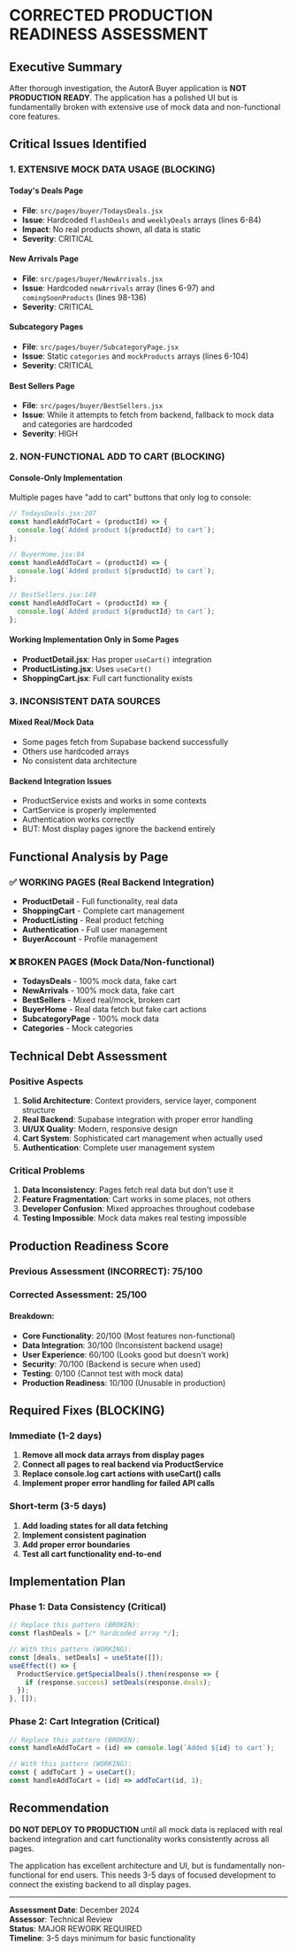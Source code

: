 # CORRECTED PRODUCTION READINESS ASSESSMENT

## Executive Summary

After thorough investigation, the AutorA Buyer application is **NOT PRODUCTION READY**. The application has a polished UI but is fundamentally broken with extensive use of mock data and non-functional core features.

## Critical Issues Identified

### 1. EXTENSIVE MOCK DATA USAGE (BLOCKING)

#### Today's Deals Page
- **File**: `src/pages/buyer/TodaysDeals.jsx`
- **Issue**: Hardcoded `flashDeals` and `weeklyDeals` arrays (lines 6-84)
- **Impact**: No real products shown, all data is static
- **Severity**: CRITICAL

#### New Arrivals Page
- **File**: `src/pages/buyer/NewArrivals.jsx`
- **Issue**: Hardcoded `newArrivals` array (lines 6-97) and `comingSoonProducts` (lines 98-136)
- **Severity**: CRITICAL

#### Subcategory Pages
- **File**: `src/pages/buyer/SubcategoryPage.jsx`
- **Issue**: Static `categories` and `mockProducts` arrays (lines 6-104)
- **Severity**: CRITICAL

#### Best Sellers Page
- **File**: `src/pages/buyer/BestSellers.jsx`
- **Issue**: While it attempts to fetch from backend, fallback to mock data and categories are hardcoded
- **Severity**: HIGH

### 2. NON-FUNCTIONAL ADD TO CART (BLOCKING)

#### Console-Only Implementation
Multiple pages have "add to cart" buttons that only log to console:

```javascript
// TodaysDeals.jsx:207
const handleAddToCart = (productId) => {
  console.log(`Added product ${productId} to cart`);
};

// BuyerHome.jsx:84
const handleAddToCart = (productId) => {
  console.log(`Added product ${productId} to cart`);
};

// BestSellers.jsx:149
const handleAddToCart = (productId) => {
  console.log(`Added product ${productId} to cart`);
};
```

#### Working Implementation Only in Some Pages
- **ProductDetail.jsx**: Has proper `useCart()` integration
- **ProductListing.jsx**: Uses `useCart()` 
- **ShoppingCart.jsx**: Full cart functionality exists

### 3. INCONSISTENT DATA SOURCES

#### Mixed Real/Mock Data
- Some pages fetch from Supabase backend successfully
- Others use hardcoded arrays
- No consistent data architecture

#### Backend Integration Issues
- ProductService exists and works in some contexts
- CartService is properly implemented
- Authentication works correctly
- BUT: Most display pages ignore the backend entirely

## Functional Analysis by Page

### ✅ WORKING PAGES (Real Backend Integration)
- **ProductDetail** - Full functionality, real data
- **ShoppingCart** - Complete cart management
- **ProductListing** - Real product fetching
- **Authentication** - Full user management
- **BuyerAccount** - Profile management

### ❌ BROKEN PAGES (Mock Data/Non-functional)
- **TodaysDeals** - 100% mock data, fake cart
- **NewArrivals** - 100% mock data, fake cart  
- **BestSellers** - Mixed real/mock, broken cart
- **BuyerHome** - Real data fetch but fake cart actions
- **SubcategoryPage** - 100% mock data
- **Categories** - Mock categories

## Technical Debt Assessment

### Positive Aspects
1. **Solid Architecture**: Context providers, service layer, component structure
2. **Real Backend**: Supabase integration with proper error handling
3. **UI/UX Quality**: Modern, responsive design
4. **Cart System**: Sophisticated cart management when actually used
5. **Authentication**: Complete user management system

### Critical Problems
1. **Data Inconsistency**: Pages fetch real data but don't use it
2. **Feature Fragmentation**: Cart works in some places, not others
3. **Developer Confusion**: Mixed approaches throughout codebase
4. **Testing Impossible**: Mock data makes real testing impossible

## Production Readiness Score

### Previous Assessment (INCORRECT): 75/100
### Corrected Assessment: **25/100**

#### Breakdown:
- **Core Functionality**: 20/100 (Most features non-functional)
- **Data Integration**: 30/100 (Inconsistent backend usage)
- **User Experience**: 60/100 (Looks good but doesn't work)
- **Security**: 70/100 (Backend is secure when used)
- **Testing**: 0/100 (Cannot test with mock data)
- **Production Readiness**: 10/100 (Unusable in production)

## Required Fixes (BLOCKING)

### Immediate (1-2 days)
1. **Remove all mock data arrays from display pages**
2. **Connect all pages to real backend via ProductService**
3. **Replace console.log cart actions with useCart() calls**
4. **Implement proper error handling for failed API calls**

### Short-term (3-5 days)  
1. **Add loading states for all data fetching**
2. **Implement consistent pagination**
3. **Add proper error boundaries**
4. **Test all cart functionality end-to-end**

## Implementation Plan

### Phase 1: Data Consistency (Critical)
```javascript
// Replace this pattern (BROKEN):
const flashDeals = [/* hardcoded array */];

// With this pattern (WORKING):
const [deals, setDeals] = useState([]);
useEffect(() => {
  ProductService.getSpecialDeals().then(response => {
    if (response.success) setDeals(response.deals);
  });
}, []);
```

### Phase 2: Cart Integration (Critical)
```javascript
// Replace this pattern (BROKEN):
const handleAddToCart = (id) => console.log(`Added ${id} to cart`);

// With this pattern (WORKING):
const { addToCart } = useCart();
const handleAddToCart = (id) => addToCart(id, 1);
```

## Recommendation

**DO NOT DEPLOY TO PRODUCTION** until all mock data is replaced with real backend integration and cart functionality works consistently across all pages.

The application has excellent architecture and UI, but is fundamentally non-functional for end users. This needs 3-5 days of focused development to connect the existing backend to all display pages.

---

**Assessment Date**: December 2024  
**Assessor**: Technical Review  
**Status**: MAJOR REWORK REQUIRED  
**Timeline**: 3-5 days minimum for basic functionality  